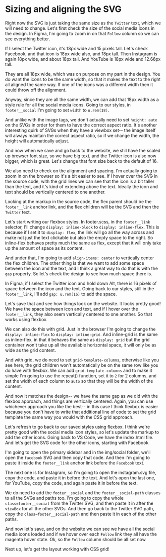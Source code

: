 # Sizing and aligning the SVG

Right now the SVG is just taking the same size as the `Twitter` text, which we will need to change. Let's first check the size of the social media icons in the design. In Figma, I'm going to zoom in on that `Follow` column so we can see everything better.

If I select the Twitter icon, it's 18px wide and 15 pixels tall. Let's check Facebook, and that icon is 18px wide also, and 18px tall. Then Instagram is again 18px wide, and about 18px tall. And YouTube is 18px wide and 12.66px tall.

They are all 18px wide, which was on purpose on my part in the design. You do want the icons to be the same width, so that it makes the text to the right all aligned the same way. If one of the icons was a different width then it could throw off the alignment.

Anyway, since they are all the same width, we can add that 18px width as a style rule for all the social media icons. Going to our styles, in `footer__social` I'm going to set `width` to `u.rem(18)`.

And unlike with the image tags, we don't actually need to set `height: auto` on the SVGs in order for them to have the correct aspect ratio. It's another interesting quirk of SVGs when they have a viewbox set-- the image itself will always maintain the correct aspect ratio, so if we change the width, the height will automatically adjust.

And now when we save and go back to the website, we still have the scaled up browser font size, so we have big text, and the Twitter icon is also now bigger, which is great. Let's change that font size back to the default of 16.

We also need to check on the alignment and spacing. I'm actually going to zoom in on the browser so it's a bit easier to see. If I hover over the SVG in the source code, with the grid lines we can see that the icon is a bit taller than the text, and it's kind of extending above the text. Ideally the icon and text should be vertically centered to one another.

Looking at the markup in the source code, the flex parent should be the `footer__link` anchor link, and the flex children will be the SVG and then the `Twitter` text.

Let's start writing our flexbox styles. In footer.scss, in the `footer__link` selector, I'll change `display: inline-block` to `display: inline-flex`. This is because if I set it to `display: flex`, the link will go all the way across and make not just the text clickable but also the empty space to the right. So inline-flex behaves pretty much the same as flex, except that it will only take up the amount of space as its content.

And under that, I'm going to add `align-items: center` to vertically center the flex children. The other thing is that we want to add some space between the icon and the text, and I think a great way to do that is with the `gap` property. So let's check the design to see how much space there is.

In Figma, if I select the Twitter icon and hold down Alt, there is 16 pixels of space between the icon and the text. Going back to our styles, still in the `footer__link`, I'll add `gap: u.rem(16)` to add the space.

Let's save that and see how things look on the website. It looks pretty good! We have the space between icon and text, and if I hover over the `footer__link`, they also seem vertically centered to one another. So that works using flexbox.

We can also do this with grid. Just in the browser I'm going to change the `display: inline-flex` to `display: inline-grid`. And inline-grid is the same as inline-flex, in that it behaves the same as `display: grid` but the grid container won't take up all the available horizontal space, it will only be as wide as the grid content.

And with grid, we do need to set `grid-template-columns`, otherwise like you see here, the grid children won't automatically be on the same row like you do have with flexbox. We can add `grid-template-columns` and to make it simple I'm going to use the repeat() function, set it to `2` for 2 columns, and set the width of each column to `auto` so that they will be the width of the content.

And now it matches the design-- we have the same gap as we did with the flexbox approach, and things are vertically centered. Again, you can use whichever approach you like the best-- in this case I think flexbox is easier because you don't have to write that additional line of code to set the grid template the same way you would with the CSS grid approach.

Let's refresh to go back to our saved styles using flexbox. I think we're pretty good with the social media icon styles, so let's update the markup to add the other icons. Going back to VS Code, we have the index.html file. And let's get the SVG code for the other icons, starting with Facebook.

I'm going to open the primary sidebar and in the img/social folder, we'll open the `facebook` SVG and then copy that code. And then I'm going to paste it inside the `footer__link` anchor link before the `Facebook` text.

The next one is for Instagram, so I'm going to open the instagram.svg file, copy the code, and paste it in before the text. And let's open the last one, for YouTube, copy the code, and again paste it in before the text.

We do need to add the `footer__social` and the `footer__social-path` classes to all the SVGs and paths too. I'm going to copy the whole `class=footer__social` from the Twitter SVG, and then paste it in after the `viewBox` for all the other SVGs. And then go back to the Twitter SVG path, copy the `class=footer__social-path` and then paste it in each of the other paths.

And now let's save, and on the website we can see we have all the social media icons loaded and if we hover over each `Follow` link they all have the magenta hover state. Ok, so the `Follow` column should be all set now.

Next up, let's get the layout working with CSS grid!
